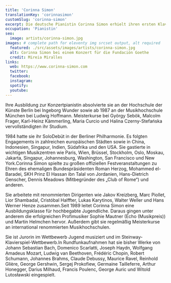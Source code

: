 ```yaml
---
title: 'Corinna Simon'
translationKey: 'corinnasimon'
customSlug: 'corinna-simon'
excerpt: Die deutsche Pianistin Corinna Simon erhielt ihren ersten Klavierunterricht im Alter von fünf Jahren. Mit zwölf Jahren wurde sie in das Julius-Stern-Institut aufgenommen.
occupation: 'Pianistin'
seo:
  image: artists/corinna-simon.jpg
images: # complete path for eleventy img srcset output, alt required
  featured: ./src/assets/images/artists/corinna-simon.jpg
  alt: Corinna Simon bei einem Konzert für die Fundación Goethe
  credit: Mireia Miralles
links:
  web: https://www.corinna-simon.com
  twitter:
  facebook:
  instagram:
  spotify:
  youtube:
---
```


Ihre Ausbildung zur Konzertpianistin absolvierte sie an der Hochschule der Künste Berlin bei Ingeborg Wunder sowie ab 1987 an der Musikhochschule München bei Ludwig Hoffmann. Meisterkurse bei György Sebök, Malcolm Frager, Karl-Heinz Kämmerling, Maria Curcio und Halina Czerny-Stefańska vervollständigten ihr Studium.

1984 hatte sie ihr SoloDebüt in der Berliner Philharmonie. Es folgten Engagements in zahlreichen europäischen Städten sowie in China, Indonesien, Singapur, Indien, Südafrika und den USA. Sie gastierte in wichtigen Musikzentren wie Paris, Wien, Brüssel, Stockholm, Oslo, Moskau, Jakarta, Singapur, Johannesburg, Washington, San Francisco und New York.Corinna Simon spielte zu großen offiziellen Festveranstaltungen zu Ehren des ehemaligen Bundespräsidenten Roman Herzog, Mohammed el-Baradei, SKH Prinz El Hassan ibn Talal von Jordanien, Hans-Dietrich Genscher, Dennis Meadows (Mitbegründer des „Club of Rome“) und anderen.

Sie arbeitete mit renommierten Dirigenten wie Jakov Kreizberg, Marc Piollet, Lior Shambadal, Cristóbal Halffter, Lukas Karytinos, Walter Weller und Hans Werner Henze zusammen.Seit 1989 leitet Corinna Simon eine Ausbildungsklasse für hochbegabte Jugendliche. Daraus gingen unter anderem die erfolgreichen Profimusiker Sophie Mautner (Echo (Musikpreis)) und Martin Helmchen hervor. Außerdem gibt sie regelmäßig Meisterkurse an international renommierten Musikhochschulen.

Sie ist Jurorin im Wettbewerb Jugend musiziert und im Steinway-Klavierspiel-Wettbewerb.In Rundfunkaufnahmen hat sie bisher Werke von Johann Sebastian Bach, Domenico Scarlatti, Joseph Haydn, Wolfgang Amadeus Mozart, Ludwig van Beethoven, Frédéric Chopin, Robert Schumann, Johannes Brahms, Claude Debussy, Maurice Ravel, Reinhold Glière, George Gershwin, Sergej Prokofiew, Germaine Tailleferre, Arthur Honegger, Darius Milhaud, Francis Poulenc, George Auric und Witold Lutosławski eingespielt.
